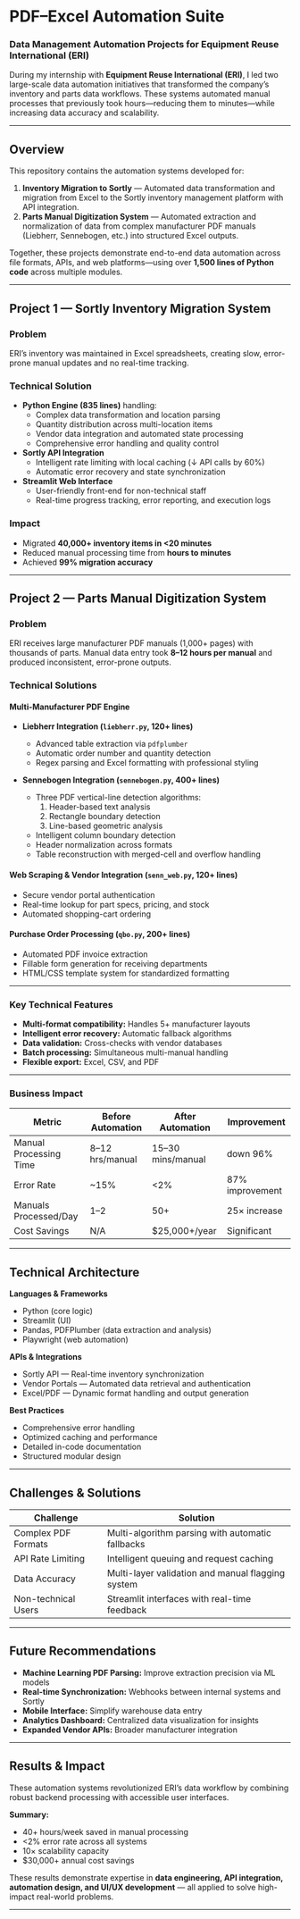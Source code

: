 # PDF–Excel Automation Suite  

### Data Management Automation Projects for Equipment Reuse International (ERI)  

During my internship with **Equipment Reuse International (ERI)**, I led two large-scale data automation initiatives that transformed the company’s inventory and parts data workflows. These systems automated manual processes that previously took hours—reducing them to minutes—while increasing data accuracy and scalability.

---

## Overview  

This repository contains the automation systems developed for:

1. **Inventory Migration to Sortly** — Automated data transformation and migration from Excel to the Sortly inventory management platform with API integration.  
2. **Parts Manual Digitization System** — Automated extraction and normalization of data from complex manufacturer PDF manuals (Liebherr, Sennebogen, etc.) into structured Excel outputs.

Together, these projects demonstrate end-to-end data automation across file formats, APIs, and web platforms—using over **1,500 lines of Python code** across multiple modules.

---

## Project 1 — Sortly Inventory Migration System  

### Problem  
ERI’s inventory was maintained in Excel spreadsheets, creating slow, error-prone manual updates and no real-time tracking.  

### Technical Solution  
- **Python Engine (835 lines)** handling:
  - Complex data transformation and location parsing  
  - Quantity distribution across multi-location items  
  - Vendor data integration and automated state processing  
  - Comprehensive error handling and quality control  
- **Sortly API Integration**
  - Intelligent rate limiting with local caching (↓ API calls by 60%)  
  - Automatic error recovery and state synchronization  
- **Streamlit Web Interface**
  - User-friendly front-end for non-technical staff  
  - Real-time progress tracking, error reporting, and execution logs  

### Impact  
- Migrated **40,000+ inventory items in <20 minutes**  
- Reduced manual processing time from **hours to minutes**  
- Achieved **99% migration accuracy**  

---

## Project 2 — Parts Manual Digitization System  

### Problem  
ERI receives large manufacturer PDF manuals (1,000+ pages) with thousands of parts. Manual data entry took **8–12 hours per manual** and produced inconsistent, error-prone outputs.

### Technical Solutions  

#### Multi-Manufacturer PDF Engine  
- **Liebherr Integration (`liebherr.py`, 120+ lines)**  
  - Advanced table extraction via `pdfplumber`  
  - Automatic order number and quantity detection  
  - Regex parsing and Excel formatting with professional styling  

- **Sennebogen Integration (`sennebogen.py`, 400+ lines)**  
  - Three PDF vertical-line detection algorithms:
    1. Header-based text analysis  
    2. Rectangle boundary detection  
    3. Line-based geometric analysis  
  - Intelligent column boundary detection  
  - Header normalization across formats  
  - Table reconstruction with merged-cell and overflow handling  

#### Web Scraping & Vendor Integration (`senn_web.py`, 120+ lines)
- Secure vendor portal authentication  
- Real-time lookup for part specs, pricing, and stock  
- Automated shopping-cart ordering  

#### Purchase Order Processing (`qbo.py`, 200+ lines)
- Automated PDF invoice extraction  
- Fillable form generation for receiving departments  
- HTML/CSS template system for standardized formatting  

---

### Key Technical Features  
- **Multi-format compatibility:** Handles 5+ manufacturer layouts  
- **Intelligent error recovery:** Automatic fallback algorithms  
- **Data validation:** Cross-checks with vendor databases  
- **Batch processing:** Simultaneous multi-manual handling  
- **Flexible export:** Excel, CSV, and PDF  

---

### Business Impact  

| Metric | Before Automation | After Automation | Improvement |
|--------|------------------|------------------|--------------|
| Manual Processing Time | 8–12 hrs/manual | 15–30 mins/manual | down 96% |
| Error Rate | ~15% | <2% | 87% improvement |
| Manuals Processed/Day | 1–2 | 50+ | 25× increase |
| Cost Savings | N/A | $25,000+/year | Significant |

---

## Technical Architecture  

**Languages & Frameworks**
- Python (core logic)
- Streamlit (UI)
- Pandas, PDFPlumber (data extraction and analysis)
- Playwright (web automation)

**APIs & Integrations**
- Sortly API — Real-time inventory synchronization  
- Vendor Portals — Automated data retrieval and authentication  
- Excel/PDF — Dynamic format handling and output generation  

**Best Practices**
- Comprehensive error handling  
- Optimized caching and performance  
- Detailed in-code documentation  
- Structured modular design  

---

## Challenges & Solutions  

| Challenge | Solution |
|------------|-----------|
| Complex PDF Formats | Multi-algorithm parsing with automatic fallbacks |
| API Rate Limiting | Intelligent queuing and request caching |
| Data Accuracy | Multi-layer validation and manual flagging system |
| Non-technical Users | Streamlit interfaces with real-time feedback |

---

## Future Recommendations  

- **Machine Learning PDF Parsing:** Improve extraction precision via ML models  
- **Real-time Synchronization:** Webhooks between internal systems and Sortly  
- **Mobile Interface:** Simplify warehouse data entry  
- **Analytics Dashboard:** Centralized data visualization for insights  
- **Expanded Vendor APIs:** Broader manufacturer integration  

---

## Results & Impact  

These automation systems revolutionized ERI’s data workflow by combining robust backend processing with accessible user interfaces.

**Summary:**
- 40+ hours/week saved in manual processing  
- <2% error rate across all systems  
- 10× scalability capacity  
- $30,000+ annual cost savings  

These results demonstrate expertise in **data engineering, API integration, automation design, and UI/UX development** — all applied to solve high-impact real-world problems.

---
